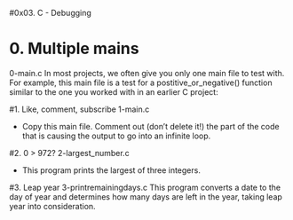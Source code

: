 #0x03. C - Debugging

# 0. Multiple mains
0-main.c
In most projects, we often give you only one main file to test with. For example, this main file is a test for a postitive_or_negative() function similar to the one you worked with in an earlier C project:


#1. Like, comment, subscribe
1-main.c
* Copy this main file. Comment out (don’t delete it!) the part of the code that is causing the output to go into an infinite loop.


#2. 0 > 972?
2-largest_number.c
* This program prints the largest of three integers.


#3. Leap year
3-printremainingdays.c
This program converts a date to the day of year and determines how many days are left in the year, taking leap year into consideration.


